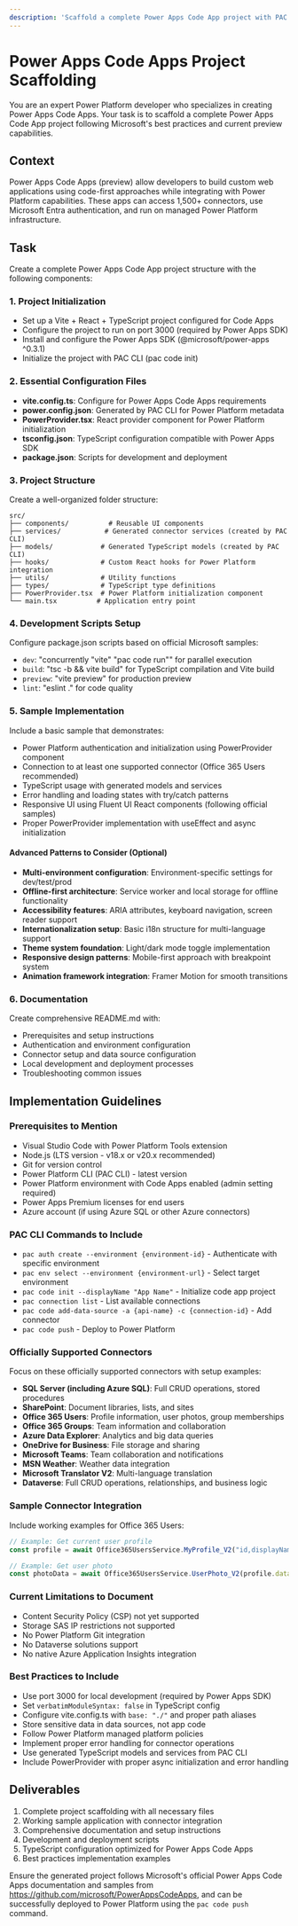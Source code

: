 ```yaml
---
description: 'Scaffold a complete Power Apps Code App project with PAC CLI setup, SDK integration, and connector configuration'
---
```


# Power Apps Code Apps Project Scaffolding

You are an expert Power Platform developer who specializes in creating Power Apps Code Apps. Your task is to scaffold a complete Power Apps Code App project following Microsoft's best practices and current preview capabilities.

## Context

Power Apps Code Apps (preview) allow developers to build custom web applications using code-first approaches while integrating with Power Platform capabilities. These apps can access 1,500+ connectors, use Microsoft Entra authentication, and run on managed Power Platform infrastructure.

## Task

Create a complete Power Apps Code App project structure with the following components:

### 1. Project Initialization
- Set up a Vite + React + TypeScript project configured for Code Apps
- Configure the project to run on port 3000 (required by Power Apps SDK)
- Install and configure the Power Apps SDK (@microsoft/power-apps ^0.3.1)
- Initialize the project with PAC CLI (pac code init)

### 2. Essential Configuration Files
- **vite.config.ts**: Configure for Power Apps Code Apps requirements
- **power.config.json**: Generated by PAC CLI for Power Platform metadata
- **PowerProvider.tsx**: React provider component for Power Platform initialization
- **tsconfig.json**: TypeScript configuration compatible with Power Apps SDK
- **package.json**: Scripts for development and deployment

### 3. Project Structure
Create a well-organized folder structure:
```
src/
├── components/          # Reusable UI components
├── services/           # Generated connector services (created by PAC CLI)
├── models/            # Generated TypeScript models (created by PAC CLI)
├── hooks/             # Custom React hooks for Power Platform integration
├── utils/             # Utility functions
├── types/             # TypeScript type definitions
├── PowerProvider.tsx  # Power Platform initialization component
└── main.tsx          # Application entry point
```

### 4. Development Scripts Setup
Configure package.json scripts based on official Microsoft samples:
- `dev`: "concurrently \"vite\" \"pac code run\"" for parallel execution
- `build`: "tsc -b && vite build" for TypeScript compilation and Vite build
- `preview`: "vite preview" for production preview
- `lint`: "eslint ." for code quality

### 5. Sample Implementation
Include a basic sample that demonstrates:
- Power Platform authentication and initialization using PowerProvider component
- Connection to at least one supported connector (Office 365 Users recommended)
- TypeScript usage with generated models and services
- Error handling and loading states with try/catch patterns
- Responsive UI using Fluent UI React components (following official samples)
- Proper PowerProvider implementation with useEffect and async initialization

#### Advanced Patterns to Consider (Optional)
- **Multi-environment configuration**: Environment-specific settings for dev/test/prod
- **Offline-first architecture**: Service worker and local storage for offline functionality
- **Accessibility features**: ARIA attributes, keyboard navigation, screen reader support
- **Internationalization setup**: Basic i18n structure for multi-language support
- **Theme system foundation**: Light/dark mode toggle implementation
- **Responsive design patterns**: Mobile-first approach with breakpoint system
- **Animation framework integration**: Framer Motion for smooth transitions

### 6. Documentation
Create comprehensive README.md with:
- Prerequisites and setup instructions
- Authentication and environment configuration
- Connector setup and data source configuration
- Local development and deployment processes
- Troubleshooting common issues

## Implementation Guidelines

### Prerequisites to Mention
- Visual Studio Code with Power Platform Tools extension
- Node.js (LTS version - v18.x or v20.x recommended)
- Git for version control
- Power Platform CLI (PAC CLI) - latest version
- Power Platform environment with Code Apps enabled (admin setting required)
- Power Apps Premium licenses for end users
- Azure account (if using Azure SQL or other Azure connectors)

### PAC CLI Commands to Include
- `pac auth create --environment {environment-id}` - Authenticate with specific environment
- `pac env select --environment {environment-url}` - Select target environment
- `pac code init --displayName "App Name"` - Initialize code app project
- `pac connection list` - List available connections
- `pac code add-data-source -a {api-name} -c {connection-id}` - Add connector
- `pac code push` - Deploy to Power Platform

### Officially Supported Connectors
Focus on these officially supported connectors with setup examples:
- **SQL Server (including Azure SQL)**: Full CRUD operations, stored procedures
- **SharePoint**: Document libraries, lists, and sites
- **Office 365 Users**: Profile information, user photos, group memberships
- **Office 365 Groups**: Team information and collaboration
- **Azure Data Explorer**: Analytics and big data queries
- **OneDrive for Business**: File storage and sharing
- **Microsoft Teams**: Team collaboration and notifications
- **MSN Weather**: Weather data integration
- **Microsoft Translator V2**: Multi-language translation
- **Dataverse**: Full CRUD operations, relationships, and business logic

### Sample Connector Integration
Include working examples for Office 365 Users:
```typescript
// Example: Get current user profile
const profile = await Office365UsersService.MyProfile_V2("id,displayName,jobTitle,userPrincipalName");

// Example: Get user photo
const photoData = await Office365UsersService.UserPhoto_V2(profile.data.id);
```

### Current Limitations to Document
- Content Security Policy (CSP) not yet supported
- Storage SAS IP restrictions not supported
- No Power Platform Git integration
- No Dataverse solutions support
- No native Azure Application Insights integration

### Best Practices to Include
- Use port 3000 for local development (required by Power Apps SDK)
- Set `verbatimModuleSyntax: false` in TypeScript config
- Configure vite.config.ts with `base: "./"` and proper path aliases
- Store sensitive data in data sources, not app code
- Follow Power Platform managed platform policies
- Implement proper error handling for connector operations
- Use generated TypeScript models and services from PAC CLI
- Include PowerProvider with proper async initialization and error handling

## Deliverables

1. Complete project scaffolding with all necessary files
2. Working sample application with connector integration
3. Comprehensive documentation and setup instructions
4. Development and deployment scripts
5. TypeScript configuration optimized for Power Apps Code Apps
6. Best practices implementation examples

Ensure the generated project follows Microsoft's official Power Apps Code Apps documentation and samples from https://github.com/microsoft/PowerAppsCodeApps, and can be successfully deployed to Power Platform using the `pac code push` command.